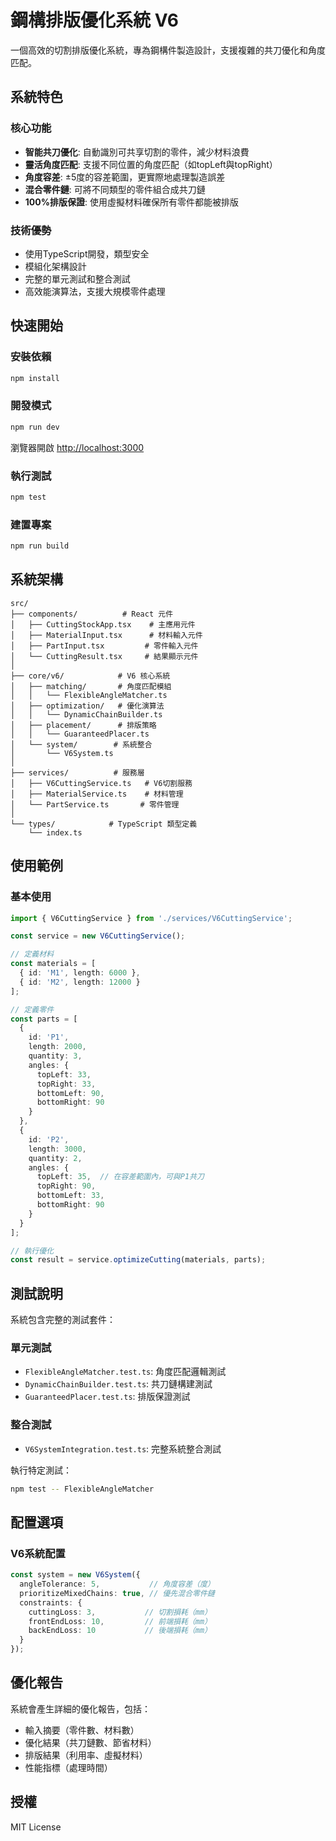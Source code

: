 # 鋼構排版優化系統 V6

一個高效的切割排版優化系統，專為鋼構件製造設計，支援複雜的共刀優化和角度匹配。

## 系統特色

### 核心功能
- **智能共刀優化**: 自動識別可共享切割的零件，減少材料浪費
- **靈活角度匹配**: 支援不同位置的角度匹配（如topLeft與topRight）
- **角度容差**: ±5度的容差範圍，更實際地處理製造誤差
- **混合零件鏈**: 可將不同類型的零件組合成共刀鏈
- **100%排版保證**: 使用虛擬材料確保所有零件都能被排版

### 技術優勢
- 使用TypeScript開發，類型安全
- 模組化架構設計
- 完整的單元測試和整合測試
- 高效能演算法，支援大規模零件處理

## 快速開始

### 安裝依賴
```bash
npm install
```

### 開發模式
```bash
npm run dev
```
瀏覽器開啟 [http://localhost:3000](http://localhost:3000)

### 執行測試
```bash
npm test
```

### 建置專案
```bash
npm run build
```

## 系統架構

```
src/
├── components/          # React 元件
│   ├── CuttingStockApp.tsx    # 主應用元件
│   ├── MaterialInput.tsx      # 材料輸入元件
│   ├── PartInput.tsx         # 零件輸入元件
│   └── CuttingResult.tsx     # 結果顯示元件
│
├── core/v6/            # V6 核心系統
│   ├── matching/       # 角度匹配模組
│   │   └── FlexibleAngleMatcher.ts
│   ├── optimization/   # 優化演算法
│   │   └── DynamicChainBuilder.ts
│   ├── placement/      # 排版策略
│   │   └── GuaranteedPlacer.ts
│   └── system/        # 系統整合
│       └── V6System.ts
│
├── services/          # 服務層
│   ├── V6CuttingService.ts   # V6切割服務
│   ├── MaterialService.ts    # 材料管理
│   └── PartService.ts       # 零件管理
│
└── types/            # TypeScript 類型定義
    └── index.ts
```

## 使用範例

### 基本使用
```typescript
import { V6CuttingService } from './services/V6CuttingService';

const service = new V6CuttingService();

// 定義材料
const materials = [
  { id: 'M1', length: 6000 },
  { id: 'M2', length: 12000 }
];

// 定義零件
const parts = [
  {
    id: 'P1',
    length: 2000,
    quantity: 3,
    angles: {
      topLeft: 33,
      topRight: 33,
      bottomLeft: 90,
      bottomRight: 90
    }
  },
  {
    id: 'P2',
    length: 3000,
    quantity: 2,
    angles: {
      topLeft: 35,  // 在容差範圍內，可與P1共刀
      topRight: 90,
      bottomLeft: 33,
      bottomRight: 90
    }
  }
];

// 執行優化
const result = service.optimizeCutting(materials, parts);
```

## 測試說明

系統包含完整的測試套件：

### 單元測試
- `FlexibleAngleMatcher.test.ts`: 角度匹配邏輯測試
- `DynamicChainBuilder.test.ts`: 共刀鏈構建測試
- `GuaranteedPlacer.test.ts`: 排版保證測試

### 整合測試
- `V6SystemIntegration.test.ts`: 完整系統整合測試

執行特定測試：
```bash
npm test -- FlexibleAngleMatcher
```

## 配置選項

### V6系統配置
```typescript
const system = new V6System({
  angleTolerance: 5,           // 角度容差（度）
  prioritizeMixedChains: true, // 優先混合零件鏈
  constraints: {
    cuttingLoss: 3,           // 切割損耗（mm）
    frontEndLoss: 10,         // 前端損耗（mm）
    backEndLoss: 10           // 後端損耗（mm）
  }
});
```

## 優化報告

系統會產生詳細的優化報告，包括：
- 輸入摘要（零件數、材料數）
- 優化結果（共刀鏈數、節省材料）
- 排版結果（利用率、虛擬材料）
- 性能指標（處理時間）

## 授權

MIT License